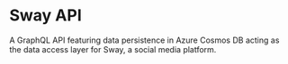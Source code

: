 # Sway API
A GraphQL API featuring data persistence in Azure Cosmos DB acting as the data access layer for Sway, a social media platform.
